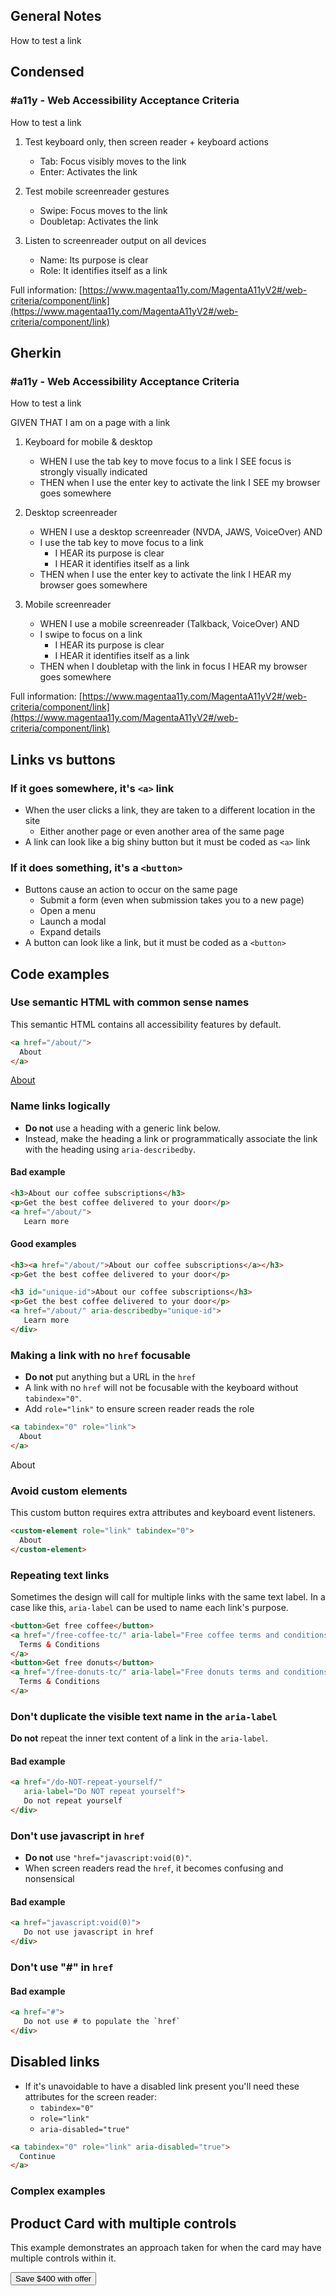 ## General Notes

How to test a link

## Condensed

### #a11y - Web Accessibility Acceptance Criteria

How to test a link

1. Test keyboard only, then screen reader + keyboard actions

   - Tab: Focus visibly moves to the link
   - Enter: Activates the link

2. Test mobile screenreader gestures

   - Swipe: Focus moves to the link
   - Doubletap: Activates the link

3. Listen to screenreader output on all devices

   - Name: Its purpose is clear
   - Role: It identifies itself as a link


Full information: [https://www.magentaa11y.com/MagentaA11yV2#/web-criteria/component/link](https://www.magentaa11y.com/MagentaA11yV2#/web-criteria/component/link)

## Gherkin

### #a11y - Web Accessibility Acceptance Criteria

How to test a link

GIVEN THAT I am on a page with a link

1. Keyboard for mobile & desktop

   - WHEN I use the tab key to move focus to a link I SEE focus is strongly visually indicated
   - THEN when I use the enter key to activate the link I SEE my browser goes somewhere

2. Desktop screenreader

   - WHEN I use a desktop screenreader (NVDA, JAWS, VoiceOver) AND 
   - I use the tab key to move focus to a link
      - I HEAR its purpose is clear
      - I HEAR it identifies itself as a link
   - THEN when I use the enter key to activate the link I HEAR my browser goes somewhere

3. Mobile screenreader

   - WHEN I use a mobile screenreader (Talkback, VoiceOver) AND
   - I swipe to focus on a link
      - I HEAR its purpose is clear
      - I HEAR it identifies itself as a link
   - THEN when I doubletap with the link in focus I HEAR my browser goes somewhere


Full information: [https://www.magentaa11y.com/MagentaA11yV2#/web-criteria/component/link](https://www.magentaa11y.com/MagentaA11yV2#/web-criteria/component/link)


## Links vs buttons

### If it goes somewhere, it's `<a>` link

- When the user clicks a link, they are taken to a different location in the site
  - Either another page or even another area of the same page
- A link can look like a big shiny button but it must be coded as `<a>` link

### If it does something, it's a `<button>`

- Buttons cause an action to occur on the same page
  - Submit a form (even when submission takes you to a new page)
  - Open a menu
  - Launch a modal
  - Expand details
- A button can look like a link, but it must be coded as a `<button>`

## Code examples

### Use semantic HTML with common sense names

This semantic HTML contains all accessibility features by default. 

```html
<a href="/about/">
  About
</a>
```

<example>
<a href="/about/">
  About
</a>
</example>

### Name links logically

- **Do not** use a heading with a generic link below. 
- Instead, make the heading a link or programmatically associate the link with the heading using <code>aria-describedby</code>.

<h4 class="bad-example"> Bad example</h4>

```html
<h3>About our coffee subscriptions</h3>
<p>Get the best coffee delivered to your door</p>
<a href="/about/">
   Learn more
```

#### Good examples

```html
<h3><a href="/about/">About our coffee subscriptions</a></h3>
<p>Get the best coffee delivered to your door</p>
```

```html
<h3 id="unique-id">About our coffee subscriptions</h3>
<p>Get the best coffee delivered to your door</p>
<a href="/about/" aria-describedby="unique-id">
   Learn more
</div>
```

### Making a link with no `href` focusable

- **Do not** put anything but a URL in the `href`
- A link with no `href` will not be focusable with the keyboard without `tabindex="0"`.
- Add `role="link"` to ensure screen reader reads the role

```html
<a tabindex="0" role="link">
  About
</a>
```

<example>
<a tabindex="0" role="link">
  About
</a>
</example>

### Avoid custom elements

This custom button requires extra attributes and keyboard event listeners.

```html
<custom-element role="link" tabindex="0">
  About
</custom-element>
```

### Repeating text links

Sometimes the design will call for multiple links with the same text label. In a case like this, `aria-label` can be used to name each link's purpose.

```html
<button>Get free coffee</button>
<a href="/free-coffee-tc/" aria-label="Free coffee terms and conditions">
  Terms & Conditions
</a>
<button>Get free donuts</button>
<a href="/free-donuts-tc/" aria-label="Free donuts terms and conditions">
  Terms & Conditions
</a>
```

### Don't duplicate the visible text name in the `aria-label`

**Do not** repeat the inner text content of a link in the `aria-label`.

<h4 class="bad-example"> Bad example</h4>

```html
<a href="/do-NOT-repeat-yourself/" 
   aria-label="Do NOT repeat yourself">
   Do not repeat yourself
</div>
```

### Don't use javascript in `href`

- **Do not** use `"href="javascript:void(0)"`. 
- When screen readers read the `href`, it becomes confusing and nonsensical 

<h4 class="bad-example"> Bad example</h4>

```html
<a href="javascript:void(0)">
   Do not use javascript in href
</div>
```

### Don't use "#" in `href`

<h4 class="bad-example"> Bad example</h4>

```html
<a href="#">
   Do not use # to populate the `href`
</div>
```

## Disabled links

- If it's unavoidable to have a disabled link present you'll need these attributes for the screen reader:
  - `tabindex="0"`
  - `role="link"`
  - `aria-disabled="true"`

```html
<a tabindex="0" role="link" aria-disabled="true">
  Continue
</a>
```

### Complex examples

<example>
   <h2 class="h-bravo">Product Card with multiple controls</h2>
   <p>This example demonstrates an approach taken for when the card may have multiple controls within it.</p>
   <div class="product-list multiple-controls">
   <div class="product-list-item">
      <div class="offer-container">
         <button type="button" class="tertiary" aria-label="Save $400 with offer for mPhone Universe Max Extra Phabulous">
         Save $400 with offer
         </button>
      </div>
      <div class="link-container">
         <!-- The link DOES NOT wrap the entire description
         <h3 class="product-heading">
         <a class="product-link" href="/demos/">
            <span class="brand">
               mPhone
            </span>
            <span class="product-title">
               Universe Max Extra Phabulous
            </span>
         </a>
         </h3>
         <div class="product-image-container">
         <img class="product-image" src="/assets/images/products/mobile-phone.png" alt="mPhone Universe Max Extra Phabulous"/>
         </div>
         <ul id="meta" class="product-meta">
         <li class="rating">4.8 Stars</li>
         <li class="network">7G <span class="hidden-visually">network compatibility</span></li>
         </ul>
         <div class="end-cap">
         <ul id="colors" class="product-colors">
            <li class="red"><span class="hidden-visually">Sunset Red</span></li>
            <li class="gold"><span class="hidden-visually">Golden Canyon</span></li>
            <li class="blue"><span class="hidden-visually">Blue</span></li>
            <li class="gray"><span class="hidden-visually">Graphite</span></li>
         </ul>
         <ul id="pricing" class="product-pricing">
            <li class="monthly">
               <div><strong>Monthly</strong></div>
               <strong>
               $22.00<span class="hidden-visually">,</span>
               </strong>
               <span class="hidden-visually">
               Original price:
               </span>        
               <s>$50.00</s>
               <div>For 36 months</div>
            </li>
            <li class="today">
               <div><strong>Today</strong></div>
               $0
               <div>down + tax</div>
            </li>
            <li class="full-price">
               <strong>Full price</strong> $1,789<span class="hidden-visually">,</span>
               <span class="hidden-visually">
               Original price:
               </span>        
               <s>$1,998</s>
            </li>
         </ul>
         </div>
      </div>
   </div>
   </div>
   <h2 class="h-bravo">Product Card as a single link</h2>
   <p>This card is a single link and does not consist of any other nested controls. Use of <code>aria-labelledby</code> and <code>aria-describedby</code> to control how the card is announced by screen readers.</p>
   <div class="product-list big-links">
   <div class="product-list-item">
      <a href="/demos/" 
         aria-labelledby="prod-0-eyebrow prod-0-name" 
         aria-describedby="prod-0-meta-rating prod-0-meta-network prod-0-colors product-0-price-monthly product-0-price-today product-0-price-full">
         <div class="offer-container">
         <svg style="display: inline-block;" role="img" aria-label="Promo" xmlns="http://www.w3.org/2000/svg" height="1em" viewBox="0 0 448 512"><path d="M0 80V229.5c0 17 6.7 33.3 18.7 45.3l176 176c25 25 65.5 25 90.5 0L418.7 317.3c25-25 25-65.5 0-90.5l-176-176c-12-12-28.3-18.7-45.3-18.7H48C21.5 32 0 53.5 0 80zm112 32a32 32 0 1 1 0 64 32 32 0 1 1 0-64z"/></svg> 15% off your next order
         </div>
         <div class="link-container">
         <h3 class="product-heading">
               <span class="brand" id="prod-0-eyebrow">
               mPhone
               </span>
               <span class="product-title" id="prod-0-name">
               Universe Max Extra Phabulous
               </span>
         </h3>
         <div class="product-image-container">
            <img class="product-image" src="/assets/images/products/mobile-phone.png" alt=""/>
         </div>
         <ul id="meta" class="product-meta">
            <li class="rating" id="prod-0-meta-rating">4.8 Stars</li>
            <li class="network" id="prod-0-meta-network">7G <span class="hidden-visually">network compatibility</span></li>
         </ul>
         <div class="end-cap">
            <span id="prod-0-colors" class="hidden-visually">Four colors available</span>
            <!-- hide colors - use visually hidden text x colors avialable 
            <!-- reduces verbosity and all colors are available on PDP 
            <ul id="colors" class="product-colors" aria-hidden="true">
               <li class="red"></li>
               <li class="gold"></li>
               <li class="blue"></li>
               <li class="gray"></li>
            </ul>
            <ul id="pricing" class="product-pricing">
               <li class="monthly" id="product-0-price-monthly">
               <div><strong>Monthly</strong></div>
               <strong>
                  $22.00<span class="hidden-visually">,</span>
               </strong>
               <span class="hidden-visually">
                  Original price:
               </span>        
               <s>$50.00</s>
               <div>For 36 months</div>
               </li>
               <li class="today" id="product-0-price-today">
               <div><strong>Today</strong></div>
               $0
               <div>down + tax</div>
               </li>
               <li class="full-price" id="product-0-price-full">
               <strong>Full price</strong> $1,789<span class="hidden-visually">,</span>
               <span class="hidden-visually">
                  Original price:
               </span>        
               <s>$1,998</s>
               </li>
            </ul>
         </div>
         </div>
      </a>
   </div>
   </div>
</example>



```html
<h2 class="h-bravo">Product Card with multiple controls</h2>
<p>This example demonstrates an approach taken for when the card may have multiple controls within it.</p>
<div class="product-list multiple-controls">
  <div class="product-list-item">
    <div class="offer-container">
      <button type="button" class="tertiary" aria-label="Save $400 with offer for mPhone Universe Max Extra Phabulous">
        Save $400 with offer
      </button>
    </div>
    <div class="link-container">
   <!-- The link DOES NOT wrap the entire description -->
      <h3 class="product-heading">
        <a class="product-link" href="/demos/">
          <span class="brand">
            mPhone
          </span>
          <span class="product-title">
            Universe Max Extra Phabulous
          </span>
        </a>
      </h3>
      <div class="product-image-container">
        <img class="product-image" src="/assets/images/products/mobile-phone.png" alt="mPhone Universe Max Extra Phabulous"/>
      </div>
      <ul id="meta" class="product-meta">
        <li class="rating">4.8 Stars</li>
        <li class="network">7G <span class="hidden-visually">network compatibility</span></li>
      </ul>
      <div class="end-cap">
        <ul id="colors" class="product-colors">
          <li class="red"><span class="hidden-visually">Sunset Red</span></li>
          <li class="gold"><span class="hidden-visually">Golden Canyon</span></li>
          <li class="blue"><span class="hidden-visually">Blue</span></li>
          <li class="gray"><span class="hidden-visually">Graphite</span></li>
        </ul>
        <ul id="pricing" class="product-pricing">
          <li class="monthly">
            <div><strong>Monthly</strong></div>
            <strong>
              $22.00<span class="hidden-visually">,</span>
            </strong>
            <span class="hidden-visually">
              Original price:
            </span>        
            <s>$50.00</s>
            <div>For 36 months</div>
          </li>
          <li class="today">
            <div><strong>Today</strong></div>
            $0
            <div>down + tax</div>
          </li>
          <li class="full-price">
            <strong>Full price</strong> $1,789<span class="hidden-visually">,</span>
            <span class="hidden-visually">
              Original price:
            </span>        
            <s>$1,998</s>
          </li>
        </ul>
      </div>
    </div>
  </div>
</div>
<h2 class="h-bravo">Product Card as a single link</h2>
<p>This card is a single link and does not consist of any other nested controls. Use of <code>aria-labelledby</code> and <code>aria-describedby</code> to control how the card is announced by screen readers.</p>
<div class="product-list big-links">
  <div class="product-list-item">
    <a href="/demos/" 
      aria-labelledby="prod-0-eyebrow prod-0-name" 
      aria-describedby="prod-0-meta-rating prod-0-meta-network prod-0-colors product-0-price-monthly product-0-price-today product-0-price-full">
      <div class="offer-container">
        <svg style="display: inline-block;" role="img" aria-label="Promo" xmlns="http://www.w3.org/2000/svg" height="1em" viewBox="0 0 448 512"><path d="M0 80V229.5c0 17 6.7 33.3 18.7 45.3l176 176c25 25 65.5 25 90.5 0L418.7 317.3c25-25 25-65.5 0-90.5l-176-176c-12-12-28.3-18.7-45.3-18.7H48C21.5 32 0 53.5 0 80zm112 32a32 32 0 1 1 0 64 32 32 0 1 1 0-64z"/></svg> 15% off your next order
      </div>
      <div class="link-container">
        <h3 class="product-heading">
            <span class="brand" id="prod-0-eyebrow">
              mPhone
            </span>
            <span class="product-title" id="prod-0-name">
              Universe Max Extra Phabulous
            </span>
        </h3>
        <div class="product-image-container">
          <img class="product-image" src="/assets/images/products/mobile-phone.png" alt=""/>
        </div>
        <ul id="meta" class="product-meta">
          <li class="rating" id="prod-0-meta-rating">4.8 Stars</li>
          <li class="network" id="prod-0-meta-network">7G <span class="hidden-visually">network compatibility</span></li>
        </ul>
        <div class="end-cap">
          <span id="prod-0-colors" class="hidden-visually">Four colors available</span>
          <!-- hide colors - use visually hidden text x colors avialable
          <!-- reduces verbosity and all colors are available on PDP
          <ul id="colors" class="product-colors" aria-hidden="true">
            <li class="red"></li>
            <li class="gold"></li>
            <li class="blue"></li>
            <li class="gray"></li>
          </ul>
          <ul id="pricing" class="product-pricing">
            <li class="monthly" id="product-0-price-monthly">
              <div><strong>Monthly</strong></div>
              <strong>
                $22.00<span class="hidden-visually">,</span>
              </strong>
              <span class="hidden-visually">
                Original price:
              </span>        
              <s>$50.00</s>
              <div>For 36 months</div>
            </li>
            <li class="today" id="product-0-price-today">
              <div><strong>Today</strong></div>
              $0
              <div>down + tax</div>
            </li>
            <li class="full-price" id="product-0-price-full">
              <strong>Full price</strong> $1,789<span class="hidden-visually">,</span>
              <span class="hidden-visually">
                Original price:
              </span>        
              <s>$1,998</s>
            </li>
          </ul>
        </div>
      </div>
    </a>
  </div>
</div>
``` 


## Further Reading
- [WCAG 1.4.1 Use of Color (Level A)](https://www.w3.org/WAI/WCAG22/Understanding/use-of-color)
- [WCAG 2.1.1 Keyboard (Level A)](https://www.w3.org/WAI/WCAG22/Understanding/keyboard)
- [WCAG 2.4.4 Link Purpose (In Context) (Level A)](https://www.w3.org/WAI/WCAG22/Understanding/link-purpose-in-context.html)
- [WCAG 2.5.3 Label in Name (Level A)](https://www.w3.org/WAI/WCAG22/Understanding/label-in-name.html)
- [WCAG 4.1.2 Name, Role, Value (Level A)](https://www.w3.org/WAI/WCAG22/Understanding/name-role-value)